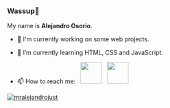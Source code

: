 ### Wassup👋

<!--
**MrAlejandrojust/MrAlejandrojust** is a ✨ _special_ ✨ repository because its `README.md` (this file) appears on your GitHub profile.

Here are some ideas to get you started:

- 🔭 I’m currently working on ...
- 🌱 I’m currently learning ...
- 👯 I’m looking to collaborate on ...
- 🤔 I’m looking for help with ...
- 💬 Ask me about ...
- 📫 How to reach me: ...
- 😄 Pronouns: ...
- ⚡ Fun fact: ...
-->

My name is **Alejandro Osorio**.


- 🔭 I'm currently working on some web projects.

- 🌱 I’m currently learning HTML, CSS and JavaScript.

- 📫 How to reach me: 
&nbsp; <a href="https://www.linkedin.com/in/alejandrojust/" target="_blank" rel="noopener noreferrer"><img src="https://img.icons8.com/plasticine/100/000000/linkedin.png" width="50" /></a>
&nbsp; <a href="https://t.me/alejandrojust/" target="_blank" rel="noopener noreferrer"><img src="https://img.icons8.com/plasticine/100/000000/discord.png" width="50" /></a>


<a href="https://github.com/MrAlejandrojust">
  <img align="center" src="https://github-readme-stats.anuraghazra1.vercel.app/api?username=mralejandrojust&show_icons=true&include_all_commits=false&theme=radical&count_private=true" alt="mralejandrojust" />
</a>

<br />
<br />

